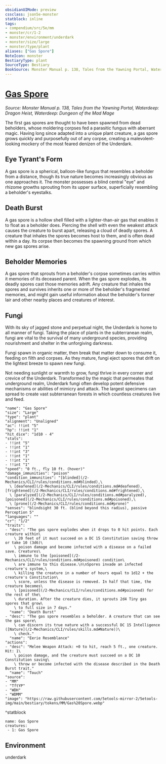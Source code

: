 ```yaml
---
obsidianUIMode: preview
cssclass: json5e-monster
statblock: inline
tags:
- compendium/src/5e/mm
- monster/cr/1-2
- monster/environment/underdark
- monster/size/large
- monster/type/plant
aliases: ["Gas Spore"]
NoteIcon: monster
BestiaryType: plant
SourceType: Bestiary
BookSource: Monster Manual p. 138, Tales from the Yawning Portal, Waterdeep: Dragon Heist, Waterdeep: Dungeon of the Mad Mage
---
```

# [Gas Spore](2-Mechanics/CLI/bestiary/plant/gas-spore.md)
*Source: Monster Manual p. 138, Tales from the Yawning Portal, Waterdeep: Dragon Heist, Waterdeep: Dungeon of the Mad Mage*  

The first gas spores are thought to have been spawned from dead beholders, whose moldering corpses fed a parasitic fungus with aberrant magic. Having long since adapted into a unique plant creature, a gas spore grows quickly and purposefully out of any corpse, creating a malevolent-looking mockery of the most feared denizen of the Underdark.

## Eye Tyrant's Form

A gas spore is a spherical, balloon-like fungus that resembles a beholder from a distance, though its true nature becomes increasingly obvious as one approaches it. The monster possesses a blind central "eye" and rhizome growths sprouting from its upper surface, superficially resembling a beholder's eyestalks.

## Death Burst

A gas spore is a hollow shell filled with a lighter-than-air gas that enables it to float as a beholder does. Piercing the shell with even the weakest attack causes the creature to burst apart, releasing a cloud of deadly spores. A creature that inhales the spores becomes host to them, and is often dead within a day. Its corpse then becomes the spawning ground from which new gas spores arise.

## Beholder Memories

A gas spore that sprouts from a beholder's corpse sometimes carries within it memories of its deceased parent. When the gas spore explodes, its deadly spores cast those memories adrift. Any creature that inhales the spores and survives inherits one or more of the beholder's fragmented memories, and might gain useful information about the beholder's former lair and other nearby places and creatures of interest.

## Fungi

With its sky of jagged stone and perpetual night, the Underdark is home to all manner of fungi. Taking the place of plants in the subterranean realm, fungi are vital to the survival of many underground species, providing nourishment and shelter in the unforgiving darkness.

Fungi spawn in organic matter, then break that matter down to consume it, feeding on filth and corpses. As they mature, fungi eject spores that drift on the lightest breeze to spawn new fungi.

Not needing sunlight or warmth to grow, fungi thrive in every corner and crevice of the Underdark. Transformed by the magic that permeates that underground realm, Underdark fungi often develop potent defensive mechanisms or abilities of mimicry and attack. The largest specimens can spread to create vast subterranean forests in which countless creatures live and feed.

```statblock
"name": "Gas Spore"
"size": "Large"
"type": "plant"
"alignment": "Unaligned"
"ac": !!int "5"
"hp": !!int "1"
"hit_dice": "1d10 - 4"
"stats":
- !!int "5"
- !!int "1"
- !!int "3"
- !!int "1"
- !!int "1"
- !!int "1"
"speed": "0 ft., fly 10 ft. (hover)"
"damage_immunities": "poison"
"condition_immunities": "[blinded](/2-Mechanics/CLI/rules/conditions.md#blinded),\
  \ [deafened](/2-Mechanics/CLI/rules/conditions.md#deafened), [frightened](/2-Mechanics/CLI/rules/conditions.md#frightened),\
  \ [paralyzed](/2-Mechanics/CLI/rules/conditions.md#paralyzed), [poisoned](/2-Mechanics/CLI/rules/conditions.md#poisoned),\
  \ [prone](/2-Mechanics/CLI/rules/conditions.md#prone)"
"senses": "blindsight 30 ft. (blind beyond this radius), passive Perception 5"
"languages": ""
"cr": "1/2"
"traits":
- "desc": "The gas spore explodes when it drops to 0 hit points. Each creature within\
    \ 20 feet of it must succeed on a DC 15 Constitution saving throw or take 10 (3d6)\
    \ poison damage and become infected with a disease on a failed save. Creatures\
    \ immune to the [poisoned](/2-Mechanics/CLI/rules/conditions.md#poisoned) condition\
    \ are immune to this disease.\n\nSpores invade an infected creature's system,\
    \ killing the creature in a number of hours equal to 1d12 + the creature's Constitution\
    \ score, unless the disease is removed. In half that time, the creature becomes\
    \ [poisoned](/2-Mechanics/CLI/rules/conditions.md#poisoned) for the rest of the\
    \ duration. After the creature dies, it sprouts 2d4 Tiny gas spores that grow\
    \ to full size in 7 days."
  "name": "Death Burst"
- "desc": "The gas spore resembles a beholder. A creature that can see the gas spore\
    \ can discern its true nature with a successful DC 15 Intelligence ([Nature](/2-Mechanics/CLI/rules/skills.md#Nature))\
    \ check."
  "name": "Eerie Resemblance"
"actions":
- "desc": "Melee Weapon Attack: +0 to hit, reach 5 ft., one creature. Hit: 1\
    \ poison damage, and the creature must succeed on a DC 10 Constitution saving\
    \ throw or become infected with the disease described in the Death Burst trait."
  "name": "Touch"
"source":
- "MM"
- "TftYP"
- "WDH"
- "WDMM"
"image": "https://raw.githubusercontent.com/5etools-mirror-2/5etools-img/main/bestiary/tokens/MM/Gas%20Spore.webp"
```
^statblock

```encounter-table
name: Gas Spore
creatures:
 - 1: Gas Spore
```

## Environment

underdark